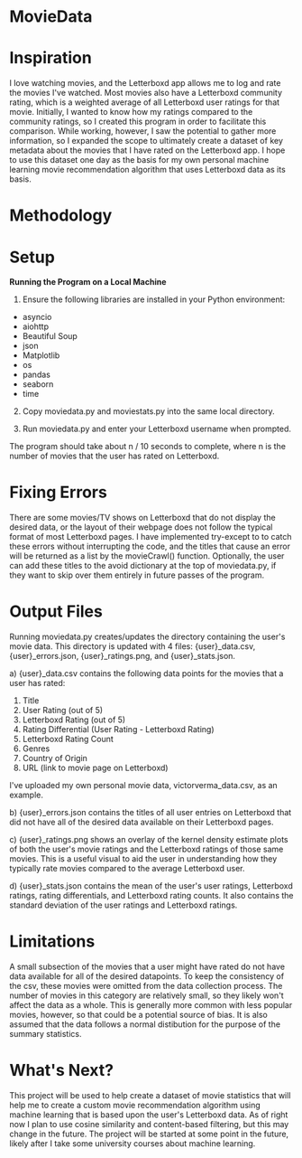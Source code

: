 # MovieData

# Inspiration

I love watching movies, and the Letterboxd app allows me to log and rate
the movies I've watched. Most movies also have a Letterboxd community
rating, which is a weighted average of all Letterboxd user ratings
for that movie. Initially, I wanted to know how my ratings compared to the
community ratings, so I created this program in order to facilitate this
comparison. While working, however, I saw the potential to gather more
information, so I expanded the scope to ultimately create a dataset of key
metadata about the movies that I have rated on the Letterboxd app. I hope
to use this dataset one day as the basis for my own personal machine
learning movie recommendation algorithm that uses Letterboxd data as its basis.

# Methodology

# Setup

**Running the Program on a Local Machine**

1. Ensure the following libraries are installed in your Python environment:

- asyncio
- aiohttp
- Beautiful Soup
- json
- Matplotlib
- os
- pandas
- seaborn
- time

2. Copy moviedata.py and moviestats.py into the same local directory.

3. Run moviedata.py and enter your Letterboxd username when prompted.

The program should take about n / 10 seconds to complete, where n is the number of movies that the user has rated on Letterboxd.

# Fixing Errors

There are some movies/TV shows on Letterboxd that do not display the
desired data, or the layout of their webpage does not follow the typical
format of most Letterboxd pages. I have implemented try-except to to catch
these errors without interrupting the code, and the titles that cause an
error will be returned as a list by the movieCrawl() function. Optionally,
the user can add these titles to the avoid dictionary at the top of
moviedata.py, if they want to skip over them entirely in future passes of
the program.

# Output Files

Running moviedata.py creates/updates the directory containing the user's movie data. This directory is updated with 4 files: {user}\_data.csv, {user}\_errors.json, {user}\_ratings.png, and {user}\_stats.json.

a) {user}\_data.csv contains the following data points for the movies that a user has rated:

1. Title
2. User Rating (out of 5)
3. Letterboxd Rating (out of 5)
4. Rating Differential (User Rating - Letterboxd Rating)
5. Letterboxd Rating Count
6. Genres
7. Country of Origin
8. URL (link to movie page on Letterboxd)

I've uploaded my own personal movie data, victorverma_data.csv, as an
example.

b) {user}\_errors.json contains the titles of all user entries on Letterboxd that did not have all of the desired data available on their Letterboxd pages.

c) {user}\_ratings.png shows an overlay of the kernel density estimate plots of both the user's movie ratings and the Letterboxd ratings of those same movies. This is a useful visual to aid the user in understanding how they typically rate movies compared to the average Letterboxd user.

d) {user}\_stats.json contains the mean of the user's user ratings, Letterboxd ratings, rating differentials, and Letterboxd rating counts. It also contains the standard deviation of the user ratings and Letterboxd ratings.

# Limitations

A small subsection of the movies that a user might have rated do not have data
available for all of the desired datapoints. To keep the consistency of
the csv, these movies were omitted from the data collection process. The
number of movies in this category are relatively small, so they likely
won't affect the data as a whole. This is generally more common with less
popular movies, however, so that could be a potential source of bias. It
is also assumed that the data follows a normal distibution for the purpose
of the summary statistics.

# What's Next?

This project will be used to help create a dataset of movie statistics
that will help me to create a custom movie recommendation algorithm using
machine learning that is based upon the user's Letterboxd data. As of
right now I plan to use cosine similarity and content-based filtering, but
this may change in the future. The project will be started at some point
in the future, likely after I take some university courses about machine
learning.
